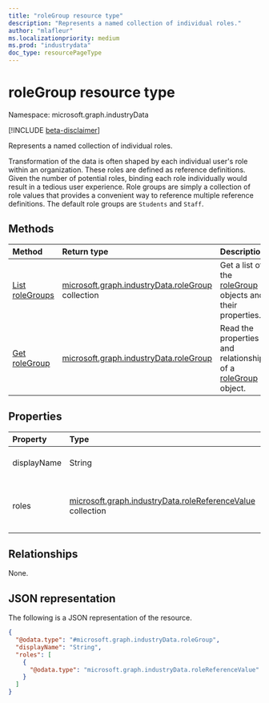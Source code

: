 ```yaml
---
title: "roleGroup resource type"
description: "Represents a named collection of individual roles."
author: "mlafleur"
ms.localizationpriority: medium
ms.prod: "industrydata"
doc_type: resourcePageType
---
```


# roleGroup resource type

Namespace: microsoft.graph.industryData

[!INCLUDE [beta-disclaimer](../../includes/beta-disclaimer.md)]

Represents a named collection of individual roles.

Transformation of the data is often shaped by each individual user's role within an organization. These roles are defined as reference definitions. Given the number of potential roles, binding each role individually would result in a tedious user experience. Role groups are simply a collection of role values that provides a convenient way to reference multiple reference definitions. The default role groups are `Students` and `Staff`.

## Methods

| Method                                                                     | Return type                                                                                 | Description                                                                                            |
| :------------------------------------------------------------------------- | :------------------------------------------------------------------------------------------ | :----------------------------------------------------------------------------------------------------- |
| [List roleGroups](../api/industrydata-industrydataroot-list-rolegroups.md) | [microsoft.graph.industryData.roleGroup](../resources/industrydata-rolegroup.md) collection | Get a list of the [roleGroup](../resources/industrydata-rolegroup.md) objects and their properties.    |
| [Get roleGroup](../api/industrydata-rolegroup-get.md)                      | [microsoft.graph.industryData.roleGroup](../resources/industrydata-rolegroup.md)            | Read the properties and relationships of a [roleGroup](../resources/industrydata-rolegroup.md) object. |

## Properties

| Property    | Type                                                                                                          | Description                                  |
| :---------- | :------------------------------------------------------------------------------------------------------------ | :------------------------------------------- |
| displayName | String                                                                                                        | The name of the role group.                  |
| roles       | [microsoft.graph.industryData.roleReferenceValue](../resources/industrydata-rolereferencevalue.md) collection | The set of roles included in the role group. |

## Relationships

None.

## JSON representation

The following is a JSON representation of the resource.

<!-- {
  "blockType": "resource",
  "keyProperty": "id",
  "@odata.type": "microsoft.graph.industryData.roleGroup",
  "openType": false
}
-->

```json
{
  "@odata.type": "#microsoft.graph.industryData.roleGroup",
  "displayName": "String",
  "roles": [
    {
      "@odata.type": "microsoft.graph.industryData.roleReferenceValue"
    }
  ]
}
```
